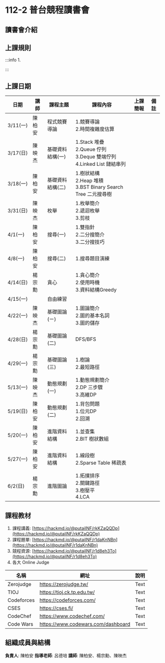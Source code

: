 # 112-2 普台競程讀書會

## 讀書會介紹


## 上課規則
:::info
1. 


:::


## 上課日期

| 日期 | 講師 | 課程主題 | 課程內容 | 上課簡報 | 備註 | 
| -------- | -------- | ---------- | ----- | -----| ---| 
| 3/11(一)  | 陳柏安 | 程式競賽導論  | 1.競賽導論</br>2.時間複雜度估算|    |   | 
| 3/17(日)  | 陳映杰 |基礎資料結構(一) |1.Stack 堆疊</br>2.Queue 佇列</br>3.Deque 雙端佇列</br>4.Linked List 鏈結串列|   |   | 
| 3/18(一) | 陳柏安 |基礎資料結構(二) |1.樹狀結構</br>2.Heap 堆積</br>3.BST Binary Search Tree 二元搜尋樹|   |   | 
| 3/31(日) | 陳映杰 | 枚舉 |1.枚舉簡介</br>2.遞迴枚舉</br>3.剪枝|   |   | 
|  4/1(一) | 陳柏安 | 搜尋(一) |1.雙指針</br>2.二分搜簡介</br>3.二分搜技巧|   |   | 
|  4/8(一) | 陳柏安 | 搜尋(二) |1.搜尋題目演練|   |   | 
|  4/14(日) | 楊宗勳 | 貪心 |1.貪心簡介</br>2.使用時機</br>3.資料結構Greedy|   |   | 
|  4/15(一) |  | 自由練習 |    |   |   | 
| 4/22(一) |  陳映杰 | 基礎圖論(ㄧ)  | 1.圖論簡介</br>2.圖的基本名詞</br>3.圖的儲存|  |  |
| 4/28(日)  | 楊宗勳  | 基礎圖論(二)  | DFS/BFS |    |    | 
| 4/29(一) | 楊宗勳 | 基礎圖論(三)  | 1.樹論</br>2.最短路徑 |    |    | 
| 5/13(一) |  陳映杰 | 動態規劃(一)  | 1.動態規劃簡介</br>2.DP 三步驟</br>3.高維DP|  |  |
| 5/19(日)  | 陳柏安 | 動態規劃(二)  | 1.背包問題 </br> 1.位元DP</br>2.回溯 |    |    | 
| 5/20(一)  | 陳柏安  | 進階資料結構  | 1.並查集</br>2.BIT 樹狀數組 |    |    | 
| 5/27(一)  | 陳柏安 | 進階資料結構  | 1.線段樹</br>2.Sparse Table 稀疏表 |    |    | 
| 6/2(日)   |楊宗勳 | 進階圖論 |1.拓撲排序</br>2.關鍵路徑</br>3.樹壓平</br>4.LCA |   |   | 


## 課程教材
1. 課程講義: [https://hackmd.io/@putaiINF/rkKZaQQDp](https://hackmd.io/@putaiINF/rkKZaQQDp)
2. 課程題單: [https://hackmd.io/@putaiINF/r1daKnNBn](https://hackmd.io/@putaiINF/r1daKnNBn)
3. 競程資源: [https://hackmd.io/@putaiINF/r1d8eh3To](https://hackmd.io/@putaiINF/r1d8eh3To)
4. 各大 Online Judge

| 名稱 | 網址 | 說明 |
| -------- | -------- | -------- |
| Zerojudge | https://zerojudge.tw/ | Text     |
| TIOJ | https://tioj.ck.tp.edu.tw/ | Text     |
| Codeforces | https://codeforces.com/ | Text     |
| CSES | https://cses.fi/ | Text     |
| CodeChef | https://www.codechef.com/ | Text     |
| Code Wars | https://www.codewars.com/dashboard | Text     |


## 組織成員與結構
**負責人**: 陳柏安
**指導老師**: 呂德培
**講師**: 陳柏安、楊宗勳、陳映杰








